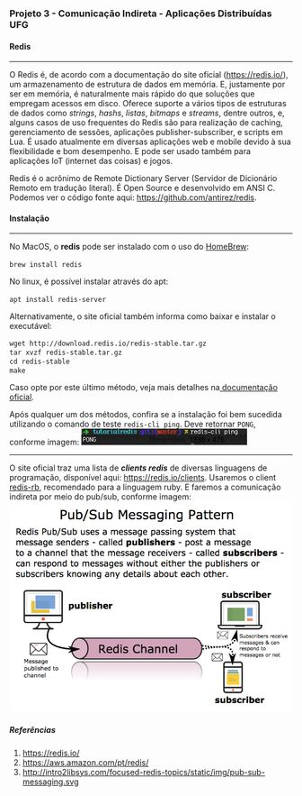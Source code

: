 ### Projeto 3 - Comunicação Indireta - Aplicações Distribuídas UFG
#### Redis
-----------

O Redis é, de acordo com a documentação do site oficial (https://redis.io/), um armazenamento de estrutura de dados em memória. 
E, justamente por ser em memória, é naturalmente mais rápido do que soluções que empregam acessos em disco.
Oferece suporte a vários tipos de estruturas de dados como *strings*, *hashs*, *listas*, *bitmaps* e *streams*, dentre outros, e, alguns casos de uso frequentes do
Redis são para realização de caching, gerenciamento de sessões, aplicações publisher-subscriber, e scripts em Lua.
É usado atualmente em diversas aplicações web e mobile devido à sua flexibilidade e bom desempenho. E pode ser usado também
para aplicações IoT (internet das coisas) e jogos.

Redis é o acrônimo de Remote Dictionary Server (Servidor de Dicionário Remoto em tradução literal). É Open Source e desenvolvido em ANSI C. Podemos ver o código fonte aqui:  https://github.com/antirez/redis.

#### Instalação
-----------
No MacOS, o **redis** pode ser instalado com o uso do [HomeBrew](https://brew.sh/index_pt-br):

`brew install redis`

No linux, é possível instalar através do apt:

`apt install redis-server`

Alternativamente, o site oficial também informa como baixar e instalar o executável:
```
wget http://download.redis.io/redis-stable.tar.gz
tar xvzf redis-stable.tar.gz
cd redis-stable
make
```
Caso opte por este último método, veja mais detalhes na[ documentação oficial](https://redis.io/topics/quickstart).

Após qualquer um dos métodos, confira se a instalação foi bem sucedida utilizando o comando de teste `redis-cli ping`. Deve retornar `PONG`, conforme imagem:
![redis-cli](imgs/ping.png "Redis-CLI")

-----------

O site oficial traz uma lista de ***clients redis*** de diversas linguagens de programação, disponível aqui: https://redis.io/clients. 
Usaremos o client [redis-rb](https://github.com/redis/redis-rb), recomendado para a linguagem ruby. E faremos a comunicação indireta por meio do pub/sub, conforme
imagem:
![redis-pubsub](imgs/redis-pubsub.png "Pub-Sub")

##### Referências
1.  https://redis.io/
2.  https://aws.amazon.com/pt/redis/
3.  http://intro2libsys.com/focused-redis-topics/static/img/pub-sub-messaging.svg